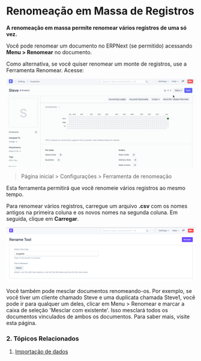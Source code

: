 # Renomeação em Massa de Registros


**A renomeação em massa permite renomear vários registros de uma só vez.**


Você pode renomear um documento no ERPNext (se permitido) acessando **Menu > Renomear** no documento.


Como alternativa, se você quiser renomear um monte de registros, use a Ferramenta Renomear. Acesse:


![Renomear um documento](/files/renaming-a-document.gif)



> 
> Página inicial > Configurações > Ferramenta de renomeação
> 
> 
> 


Esta ferramenta permitirá que você renomeie vários registros ao mesmo tempo.


Para renomear vários registros, carregue um arquivo **.csv** com os nomes antigos na primeira coluna e os novos nomes na segunda coluna. Em seguida, clique em **Carregar**.


![Bulk Rename](/files/rename-tool.png)


Você também pode mesclar documentos renomeando-os. Por exemplo, se você tiver um cliente chamado Steve e uma duplicata chamada Steve1, você pode ir para qualquer um deles, clicar em Menu > Renomear e marcar a caixa de seleção 'Mesclar com existente'. Isso mesclará todos os documentos vinculados de ambos os documentos. Para saber mais, visite esta página.


### 2. Tópicos Relacionados


1. [Importação de dados](/docs/pt/setting-up/data/data-import)
